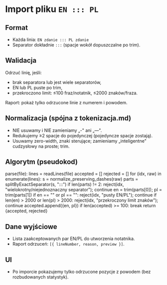 # Import pliku `EN ::: PL`

## Format
- Każda linia: `EN zdanie ::: PL zdanie`
- Separator dokładnie `:::` (spacje wokół dopuszczalne po trim).

## Walidacja
Odrzuć linię, jeśli:
- brak separatora lub jest wiele separatorów,
- EN lub PL puste po trim,
- przekroczono limit: ≤100 fraz/notatnik, ≤2000 znaków/fraza.

Raport: pokaż tylko odrzucone linie z numerem i powodem.

## Normalizacja (spójna z tokenizacja.md)
- NIE usuwamy i NIE zamieniamy „-" ani „—".
- Redukujemy ≥2 spacje do pojedynczej (pojedyncze spacje zostają).
- Usuwamy zero-width, znaki sterujące; zamieniamy „inteligentne" cudzysłowy na proste; trim.

## Algorytm (pseudokod)
parse(file):
  lines = readLines(file)
  accepted = []
  rejected = []
  for (idx, raw) in enumerate(lines):
    s = normalize_preserving_dashes(raw)
    parts = splitByExactSeparator(s, ":::")
    if len(parts) != 2:
      reject(idx, "wielokrotny/niejednoznaczny separator"); continue
    en = trim(parts[0]); pl = trim(parts[1])
    if en == "" or pl == "":
      reject(idx, "pusty EN/PL"); continue
    if len(en) > 2000 or len(pl) > 2000:
      reject(idx, "przekroczony limit znaków"); continue
    accepted.append({en, pl})
    if len(accepted) >= 100: break
  return {accepted, rejected}

## Dane wyjściowe
- Lista zaakceptowanych par EN/PL do utworzenia notatnika.
- Raport odrzuceń: `[{ lineNumber, reason, preview }]`.

## UI
- Po imporcie pokazujemy tylko odrzucone pozycje z powodem (bez rozbudowanych statystyk).


